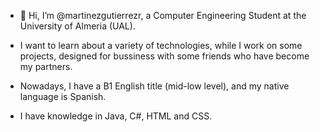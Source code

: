 - 👋 Hi, I’m @martinezgutierrezr, a Computer Engineering Student at the University of Almeria (UAL).
- I want to learn about a variety of technologies, while I work on some projects, designed for bussiness with some friends who have become my partners.

- Nowadays, I have a B1 English title (mid-low level), and my native language is Spanish.
- I have knowledge in Java, C#, HTML and CSS.

<!---
martinezgutierrezr/martinezgutierrezr is a ✨ special ✨ repository because its `README.md` (this file) appears on your GitHub profile.
You can click the Preview link to take a look at your changes.
--->
